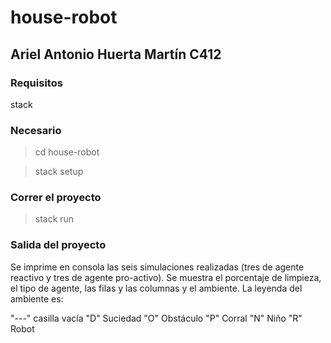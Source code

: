 # house-robot
## Ariel Antonio Huerta Martín C412

### Requisitos
stack

### Necesario
> cd house-robot

> stack setup

### Correr el proyecto
> stack run

### Salida del proyecto
Se imprime en consola las seis simulaciones realizadas (tres de agente reactivo y tres de agente pro-activo).
Se muestra el porcentaje de limpieza, el tipo de agente, las filas y las columnas y el ambiente.
La leyenda del ambiente es:

"---" casilla vacía
"D" Suciedad
"O" Obstáculo
"P" Corral
"N" Niño
"R" Robot
